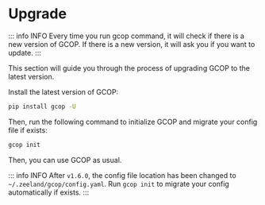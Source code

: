 # Upgrade

::: info INFO
Every time you run gcop command, it will check if there is a new version of GCOP. If there is a new version, it will ask you if you want to update.
:::

This section will guide you through the process of upgrading GCOP to the latest version.

Install the latest version of GCOP:

```bash
pip install gcop -U
```

Then, run the following command to initialize GCOP and migrate your config file if exists:

```bash
gcop init
```

Then, you can use GCOP as usual.

::: info INFO
After `v1.6.0`, the config file location has been changed to `~/.zeeland/gcop/config.yaml`. Run `gcop init` to migrate your config automatically if exists.
:::
